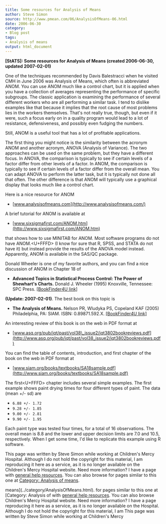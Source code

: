 ```yaml
---
title: Some resources for Analysis of Means
author: Steve Simon
source: http://www.pmean.com/06/AnalysisOfMeans-06.html
date: 2006-06-30
category:
- Blog post
tags:
- Analysis of means
output: html_document
---
```

**[StATS]: Some resources for Analysis of Means
(created 2006-06-30, updated 2007-02-01)**

One of the techniques recommended by Davis Balestracci when he visited
CMH in June 2006 was Analysis of Means, which often is abbreviated ANOM.
You can use ANOM much like a control chart, but it is applied when you
have a collection of averages representing the performance of specific
subgroups. The classic application is examining the performance of
several different workers who are all performing a similar task. I tend
to dislike examples like that because it implies that the root cause of
most problems lies in the workers themselves. That\'s not really true,
though, but even if it were, such a focus early on in a quality program
would lead to a lot of resistance, defensiveness, and possibly even
fudging the numbers.

Still, ANOM is a useful tool that has a lot of profitable applications.

The first thing you might notice is the similarity between the acronym
ANOM and another acronym, ANOVA (Analysis of Variance). The two
approaches can be used on the same problem, but they have a different
focus. In ANOVA, the comparison is typically to see if certain levels of
a factor differ from other levels of a factor. In ANOM, the comparison
is typically to see if certain levels of a factor differ from the
overall mean. You can adapt ANOVA to perform the latter task, but it is
typically not done all that often. The other difference is that ANOM
will typically use a graphical display that looks much like a control
chart.

Here is a nice resource for ANOM

-   [www.analysisofmeans.com](http://www.analysisofmeans.com/)

A brief tutorial for ANOM is available at

-   [www.sixsigmafirst.com/ANOM.htm](http://www.sixsigmafirst.com/ANOM.htm)

that shows how to use MINITAB for ANOM. Most software programs do not
have ANOM.<U+FFFD> (I know for sure that R, SPSS, and STATA do not have it) but
instead provide the results of the ANOVA model instead. Apparently, ANOM
is available in the SAS/QC package.

Donald Wheeler is one of my favorite authors, and you can find a nice
discussion of ANOM in Chapter 18 of

-   **Advanced Topics in Statistical Process Control: The Power of
    Shewhart\'s Charts.** Donald J. Wheeler (1995) Knoxville, Tennessee:
    SPC Press. [\[BookFinder4U
    link\]](http://www.bookfinder4u.com/detail/0945320450.html)

**(Update: 2007-02-01)**. The best book on this topic is

-   **The Analysis of Means.** Nelson PR, Wludyka PS, Copeland
    KAF (2005) Philadelphia, PA: SIAM. ISBN: 0.89871.592.X.
    [\[BookFinder4U
    link\]](http://www.bookfinder4u.com/detail/0.89871.592.X.html)

An interesting review of this book is on the web in PDF format at

-   [www.asq.org/pub/jqt/past/vol38\_issue2/jqt3802bookreviews.pdf](http://www.asq.org/pub/jqt/past/vol38_issue2/jqt3802bookreviews.pdf)

You can find the table of contents, introduction, and first chapter of
the book on the web in PDF format at

-   [www.siam.org/books/textbooks/SA18sample.pdf](http://www.siam.org/books/textbooks/SA18sample.pdf)

The first<U+FFFD> chapter includes several simple examples. The first example
shows paint drying times for four different types of paint. The data
(mean +/- sd) are

-   `6.88 +/- 1.72`
-   `9.28 +/- 1.85`
-   `9.00 +/- 2.81`
-   `9.90 +/- 1.95`

Each paint type was tested four times, for a total of 16 observations.
The overall mean is 8.8 and the lower and upper decision limits are 7.0
and 10.5, respectively. When I get some time, I\'d like to replicate
this example using R software.

This page was written by Steve Simon while working at Children\'s Mercy
Hospital. Although I do not hold the copyright for this material, I am
reproducing it here as a service, as it is no longer available on the
Children\'s Mercy Hospital website. Need more information? I have a page
with [general help resources](../GeneralHelp.html). You can also browse
for pages similar to this one at [Category: Analysis of
means](../category/AnalysisOfMeans.html).
<!---More--->
means](../category/AnalysisOfMeans.html).
for pages similar to this one at [Category: Analysis of
with [general help resources](../GeneralHelp.html). You can also browse
Children\'s Mercy Hospital website. Need more information? I have a page
reproducing it here as a service, as it is no longer available on the
Hospital. Although I do not hold the copyright for this material, I am
This page was written by Steve Simon while working at Children\'s Mercy

<!---Do not use
**[StATS]: Some resources for Analysis of Means
This page was written by Steve Simon while working at Children\'s Mercy
Hospital. Although I do not hold the copyright for this material, I am
reproducing it here as a service, as it is no longer available on the
Children\'s Mercy Hospital website. Need more information? I have a page
with [general help resources](../GeneralHelp.html). You can also browse
for pages similar to this one at [Category: Analysis of
means](../category/AnalysisOfMeans.html).
--->

